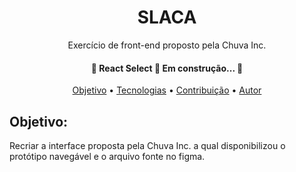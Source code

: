<h1 align="center">
    SLACA
</h1>
<p align="center">Exercício de front-end proposto pela Chuva Inc.</p>
<h4 align="center"> 
	🚧  React Select 🚀 Em construção...  🚧
</h4>

<p align="center">
 <a href="#objetivo">Objetivo</a> •
 <a href="#tecnologias">Tecnologias</a> • 
 <a href="#contribuicao">Contribuição</a> • 
 <a href="#autor">Autor</a>
</p>

##  Objetivo: <a name="objetivo"></a>
<p>Recriar a interface proposta pela Chuva Inc. a qual disponibilizou o protótipo navegável e o arquivo fonte no figma. </p>
